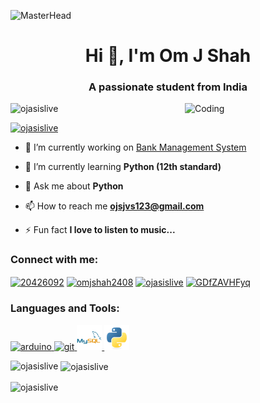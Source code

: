 ![MasterHead](https://media1.giphy.com/media/coxQHKASG60HrHtvkt/giphy.gif?cid=790b7611a194e84de00668e6ca4f58547128d25b010398aa&rid=giphy.gif&ct=g)
<h1 align="center">Hi 👋, I'm Om J Shah</h1>
<h3 align="center">A passionate student from India</h3>
<img align="right" alt="Coding" width="225" src="https://miro.medium.com/max/828/1*Urc28sbnORGOW5oyohQ06g.gif">

<p align="left"> <img src="https://komarev.com/ghpvc/?username=ojasislive&label=Profile%20views&color=0e75b6&style=flat" alt="ojasislive" /> </p>

<p align="left"> <a href="https://github.com/ryo-ma/github-profile-trophy"><img src="https://github-profile-trophy.vercel.app/?username=ojasislive&theme=onedark" alt="ojasislive" /></a> </p>

- 🔭 I’m currently working on [Bank Management System](https://github.com/OJASisLive/Bank-Management-System-Python-SQL)

- 🌱 I’m currently learning **Python (12th standard)**

- 💬 Ask me about **Python**

- 📫 How to reach me **ojsjvs123@gmail.com**

- ⚡ Fun fact **I love to listen to music...**

<h3 align="left">Connect with me:</h3>
<p align="left">
<a href="https://stackoverflow.com/users/20426092" target="blank"><img align="center" src="https://raw.githubusercontent.com/rahuldkjain/github-profile-readme-generator/master/src/images/icons/Social/stack-overflow.svg" alt="20426092" height="30" width="40" /></a>
<a href="https://instagram.com/omjshah2408" target="blank"><img align="center" src="https://raw.githubusercontent.com/rahuldkjain/github-profile-readme-generator/master/src/images/icons/Social/instagram.svg" alt="omjshah2408" height="30" width="40" /></a>
<a href="https://www.youtube.com/channel/UCsA5uZVTmy7ZtvoD2qAFHBw" target="blank"><img align="center" src="https://raw.githubusercontent.com/rahuldkjain/github-profile-readme-generator/master/src/images/icons/Social/youtube.svg" alt="ojasislive" height="30" width="40" /></a>
<a href="https://discord.gg/GDfZAVHFyq" target="blank"><img align="center" src="https://raw.githubusercontent.com/rahuldkjain/github-profile-readme-generator/master/src/images/icons/Social/discord.svg" alt="GDfZAVHFyq" height="30" width="40" /></a>
</p>

<h3 align="left">Languages and Tools:</h3>
<p align="left"> <a href="https://www.arduino.cc/" target="_blank" rel="noreferrer"> <img src="https://cdn.worldvectorlogo.com/logos/arduino-1.svg" alt="arduino" width="40" height="40"/> </a> <a href="https://git-scm.com/" target="_blank" rel="noreferrer"> <img src="https://www.vectorlogo.zone/logos/git-scm/git-scm-icon.svg" alt="git" width="40" height="40"/> </a> <a href="https://www.mysql.com/" target="_blank" rel="noreferrer"> <img src="https://raw.githubusercontent.com/devicons/devicon/master/icons/mysql/mysql-original-wordmark.svg" alt="mysql" width="40" height="40"/> </a> <a href="https://www.python.org" target="_blank" rel="noreferrer"> <img src="https://raw.githubusercontent.com/devicons/devicon/master/icons/python/python-original.svg" alt="python" width="40" height="40"/> </a> </p>

<p><img align="left" src="https://github-readme-stats.vercel.app/api/top-langs?username=ojasislive&show_icons=true&locale=en&layout=compact" alt="ojasislive" /></p>

<p>&nbsp;<img align="center" src="https://github-readme-stats.vercel.app/api?username=ojasislive&show_icons=true&locale=en" alt="ojasislive" /></p>

<p><img align="center" src="https://github-readme-streak-stats.herokuapp.com/?user=ojasislive&" alt="ojasislive" /></p>


